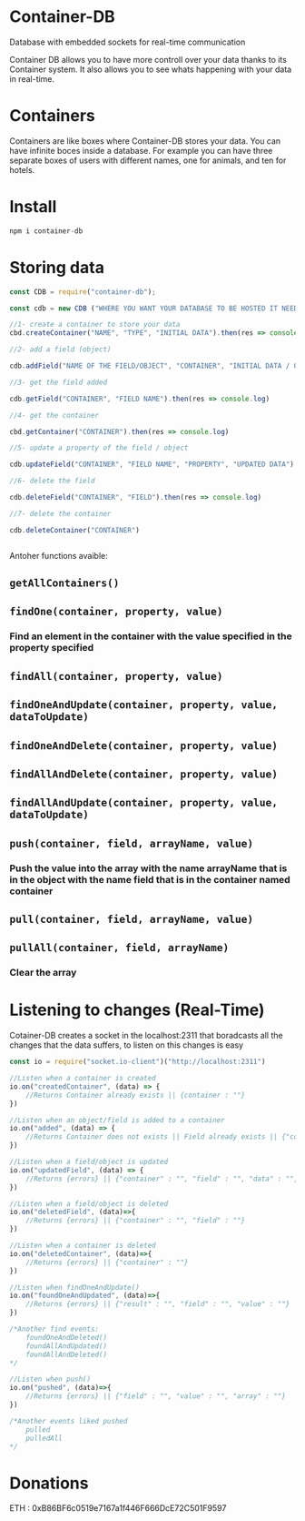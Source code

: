 # Container-DB
Database with embedded sockets for real-time communication

Container DB allows you to have more controll over your data thanks to its Container system. It also allows you to see whats happening with your data in real-time.

# Containers
Containers are like boxes where Container-DB stores your data. You can have infinite boces inside a database. For example you can have three separate boxes of users with different names, one for animals, and ten for hotels.

# Install

```js
npm i container-db
```

# Storing data



```js
const CDB = require("container-db");

const cdb = new CDB ("WHERE YOU WANT YOUR DATABASE TO BE HOSTED IT NEEDS TO END WITH AN SLASH (/)")

//1- create a container to store your data
cbd.createContainer("NAME", "TYPE", "INITIAL DATA").then(res => console.log)

//2- add a field (object)

cdb.addField("NAME OF THE FIELD/OBJECT", "CONTAINER", "INITIAL DATA / OBJECT DATA").then(res => console.log)

//3- get the field added

cdb.getField("CONTAINER", "FIELD NAME").then(res => console.log)

//4- get the container

cbd.getContainer("CONTAINER").then(res => console.log)

//5- update a property of the field / object

cdb.updateField("CONTAINER", "FIELD NAME", "PROPERTY", "UPDATED DATA").then(res => console.log)

//6- delete the field

cdb.deleteField("CONTAINER", "FIELD").then(res => console.log)

//7- delete the container

cdb.deleteContainer("CONTAINER")



```

Antoher functions avaible:

## ```getAllContainers() ```
## ```findOne(container, property, value) ```
### Find an element in the container with the value specified in the property specified
## ```findAll(container, property, value) ```
## ```findOneAndUpdate(container, property, value, dataToUpdate) ```
## ```findOneAndDelete(container, property, value) ```
## ```findAllAndDelete(container, property, value) ```
## ```findAllAndUpdate(container, property, value, dataToUpdate)```
## ```push(container, field, arrayName, value)```
### Push the value into the array with the name arrayName that is in the object with the name field that is in the container named container
## ```pull(container, field, arrayName, value)```
## ```pullAll(container, field, arrayName)```
### Clear the array

# Listening to changes (Real-Time)

Cotainer-DB creates a socket in the localhost:2311 that boradcasts all the changes that the data suffers, to listen on this changes is easy

```js
const io = require("socket.io-client")("http://localhost:2311")

//Listen when a container is created
io.on("createdContainer", (data) => {
    //Returns Container already exists || {container : ""}
})

//Listen when an object/field is added to a container
io.on("added", (data) => {
    //Returns Container does not exists || Field already exists || {"container: "", "field" : "", "data" : ""}
})

//Listen when a field/object is updated
io.on("updatedField", (data) => {
    //Returns {errors} || {"container" : "", "field" : "", "data" : "", "property" : ""}
})

//Listen when a field/object is deleted
io.on("deletedField", (data)=>{
    //Returns {errors} || {"container" : "", "field" : ""}
})

//Listen when a container is deleted
io.on("deletedContainer", (data)=>{
    //Returns {errors} || {"container" : ""}
})

//Listen when findOneAndUpdate()
io.on("foundOneAndUpdated", (data)=>{
    //Returns {errors} || {"result" : "", "field" : "", "value" : ""}
})

/*Another find events:
    foundOneAndDeleted()
    foundAllAndUpdated()
    foundAllAndDeleted()
*/

//Listen when push()
io.on("pushed", (data)=>{
    //Returns {errors} || {"field" : "", "value" : "", "array" : ""}
})

/*Another events liked pushed
    pulled
    pulledAll
*/
```

# Donations

ETH : 0xB86BF6c0519e7167a1f446F666DcE72C501F9597


